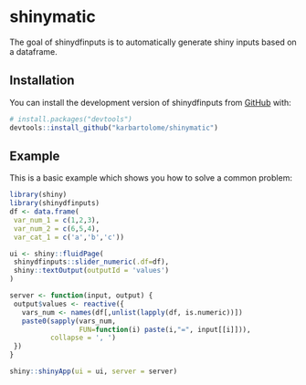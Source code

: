 
# shinymatic

<!-- badges: start -->
<!-- badges: end -->

The goal of shinydfinputs is to automatically generate shiny inputs based on a dataframe. 

## Installation

You can install the development version of shinydfinputs from [GitHub](https://github.com/) with:

``` r
# install.packages("devtools")
devtools::install_github("karbartolome/shinymatic")
```

## Example

This is a basic example which shows you how to solve a common problem:

``` r
library(shiny)
library(shinydfinputs)
df <- data.frame(
 var_num_1 = c(1,2,3),
 var_num_2 = c(6,5,4),
 var_cat_1 = c('a','b','c'))

ui <- shiny::fluidPage(
 shinydfinputs::slider_numeric(.df=df),
 shiny::textOutput(outputId = 'values')
)

server <- function(input, output) {
 output$values <- reactive({
   vars_num <- names(df[,unlist(lapply(df, is.numeric))])
   paste0(sapply(vars_num, 
                 FUN=function(i) paste(i,"=", input[[i]])), 
          collapse = ', ')
 })
}

shiny::shinyApp(ui = ui, server = server)
```
